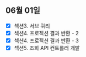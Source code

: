## 06월 01일

- [x] 섹션3. 서브 쿼리
- [x] 섹션4. 프로젝션 결과 반환 - 2
- [x] 섹션4. 프로젝션 결과 반환 - 3
- [x] 섹션5. 조회 API 컨트롤러 개발
